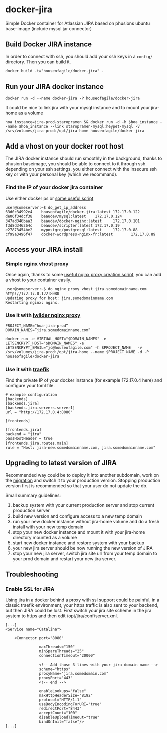 docker-jira
===========

Simple Docker container for Atlassian JIRA based on phusions ubuntu base-image (include mysql jar connector)

## Build Docker JIRA instance

In order to connect with ssh, you should add your ssh keys in a ```config/``` directory. Then you can build it.

    docker build -t="houseofagile/docker-jira" .

## Run your JIRA docker instance

    docker run -d --name docker-jira -P houseofagile/docker-jira

It could be nice to link jira with your mysql instance and to mount your jira-home as a volume

    hoa_instance=jira-prod-staropramen && docker run -d -h $hoa_instance --name $hoa_instance --link staropramen-mysql:heypet-mysql -v /srv/volumes/jira-prod:/opt/jira-home houseofagile/docker-jira


## Add a vhost on your docker root host

The JIRA docker instance should run smoothly in the background, thanks to phusion baseimage, you should be able to connect to it through ssh. depending on your ssh settings, you either connect with the insecure ssh key or with your personal key (which we recommand).

### Find the IP of your docker jira container

Use either docker ps or [some useful script](https://gist.github.com/jmeyo/fface4f606ae6bf5365c)

```
user@someserver:~$ do_get_ip_address
63d0c34992e4    houseofagile/docker-jira:latest 172.17.0.122
de06f34dcf38    beaudev/mysql:latest    172.17.0.124
347ad346baa3    beaudev/docker-nginx:latest     172.17.0.101
f3d8d346264c    beaudev/scripter:latest 172.17.0.19
e27873454be2    mypostgre/postgresql:latest     172.17.0.88
cf99a3496f47    docker-wordpress-nginx-fr:latest        172.17.0.89
```

## Access your JIRA install
### Simple nginx vhost proxy
Once again, thanks to some [useful nginx proxy creation script](https://gist.github.com/jmeyo/0c241bbdc3c1c4df57bf), you can add a vhost to your container easily.

```
user@someserver:~$ do_nginx_proxy_vhost jira.somedomainname.com http://172.17.0.122:8080
Updating proxy for host: jira.somedomainname.com
Restarting nginx: nginx.

```
### Use it with [jwilder nginx proxy](https://github.com/jwilder/nginx-proxy)

    PROJECT_NAME=”hoa-jira-prod”
    DOMAIN_NAMES=”jira.somedomainname.com”

    docker run -e VIRTUAL_HOST="$DOMAIN_NAMES" -e LETSENCRYPT_HOST="$DOMAIN_NAMES" -e LETSENCRYPT_EMAIL="jc@houseofagile.com" -h $PROJECT_NAME   -v /srv/volumes/jira-prod:/opt/jira-home --name $PROJECT_NAME -d -P houseofagile/docker-jira

### Use it with [traefik](https://github.com/containous/traefik)

Find the private IP of your docker instance (for example 172.17.0.4 here) and configure your toml file.

    # example configuration
    [backends]
    [backends.jira]
    [backends.jira.servers.server1]
    url = "http://172.17.0.4:8080"

    [frontends]

    [frontends.jira]
    backend = "jira"
    passHostHeader = true
    [frontends.jira.routes.main]
    rule = "Host: jira-new.somedomainname.com, jira.somedomainname.com"


## Upgrading to latest version of JIRA

Recommended way could be to deploy it into another subdomain, work on the [migration](https://confluence.atlassian.com/adminjiraserver073/migrating-jira-applications-to-another-server-861253107.html) and switch it to your production version. Stopping production version first is recommended so that your user do not update the db.

Small summary guidelines:

 1. backup system with your current production server and stop current production server
 2. build new version and configure access to a new temp domain
 3. run your new docker instance without jira-home volume and do a fresh install with your new temp domain
 4. stop your new docker instance and mount it with your jira-home directory mounted as a volume
 5. start new docker instance and restore system with your backup
 6. your new jira server should be now running the new version of JIRA
 7. stop your new jira server, switch jira site url from your temp domain to your prod domain and restart your new jira server.

## Troubleshooting

### Enable SSL for JIRA
Using jira in a docker behind a proxy with ssl support could be painful, in a classic traefik environment, your https traffic is also sent to your backend, but then JIRA could be lost.
First switch your jira site scheme in the jira system to https and then edit /opt/jira/conf/server.xml.


    [...]
    <Service name="Catalina">

        <Connector port="8080"

                   maxThreads="150"
                   minSpareThreads="25"
                   connectionTimeout="20000"

                   <!-- Add those 3 lines with your jira domain name -->
                   scheme="https"
                   proxyName="jira.somedomain.com"
                   proxyPort="443"
                   <!-- end -->

                   enableLookups="false"
                   maxHttpHeaderSize="8192"
                   protocol="HTTP/1.1"
                   useBodyEncodingForURI="true"
                   redirectPort="8443"
                   acceptCount="100"
                   disableUploadTimeout="true"
                   bindOnInit="false"/>
    [...]

